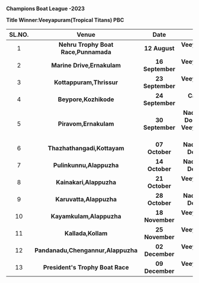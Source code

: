 **Champions Boat League -2023**

**Title Winner:Veeyapuram(Tropical Titans) PBC**
  
   
|SL.NO.| Venue| Date| Winnner|
| :-------------: | :-------------: |:---------------------------------------:| :---------------------------------------:|
|1| **Nehru Trophy Boat Race,Punnamada**|  **12 August**        |**Veeyapuram(Tropical Titans) PBC** 
|2| **Marine Drive,Ernakulam**|**16 September**| **Veeyapuram(Tropical Titans) PBC**
|3| **Kottappuram,Thrissur**|**23 September**| **Veeyapuram(Tropical Titans) PBC**
|4| **Beypore,Kozhikode**|**24 September**|  **Cancelled due to Nipah virus**
|5| **Piravom,Ernakulam**|**30 September**|  **Nadubhagom(Coast Dominators) UBC & Veeyapuram(Tropical Titans) PBC**
|6| **Thazhathangadi,Kottayam**|    **07 October** | **Nadubhagom(Coast Dominators) UBC**
|7| **Pulinkunnu,Alappuzha**|**14 October**|  **Nadubhagom(Coast Dominators) UBC**
|8| **Kainakari,Alappuzha**|**21 October**| **Veeyapuram(Tropical Titans) PBC** 
|9|**Karuvatta,Alappuzha**|**28 October**| **Nadubhagom(Coast Dominators) UBC**
|10| **Kayamkulam,Alappuzha**|**18 November**|**Veeyapuram(Tropical Titans) PBC**
|11| **Kallada,Kollam**|**25 November**|**Veeyapuram(Tropical Titans) PBC**
|12| **Pandanadu,Chengannur,Alappuzha**|    **02 December** | **Veeyapuram(Tropical Titans) PBC**
|13| **President's  Trophy Boat Race**|**09 December**| **Veeyapuram(Tropical Titans) PBC**








